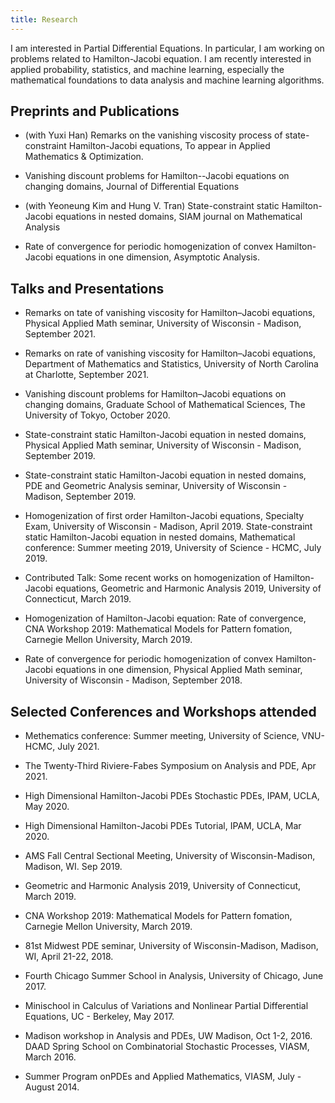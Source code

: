 ```yaml
---
title: Research
---
```


I am interested in Partial Differential Equations. In particular, I am working on problems related to Hamilton-Jacobi equation. I am recently interested in applied probability, statistics, and machine learning, especially the mathematical foundations to data analysis and machine learning algorithms.

## Preprints and Publications

* (with Yuxi Han)
Remarks on the vanishing viscosity process of state-constraint Hamilton-Jacobi equations, To appear in Applied Mathematics & Optimization.
 
* Vanishing discount problems for Hamilton--Jacobi equations on changing domains, Journal of Differential Equations
  
* (with Yeoneung Kim and Hung V. Tran)
State-constraint static Hamilton-Jacobi equations in nested domains, SIAM journal on Mathematical Analysis
  
* Rate of convergence for periodic homogenization of convex Hamilton-Jacobi equations in one dimension, Asymptotic Analysis.

## Talks and Presentations

* Remarks on tate of vanishing viscosity for Hamilton–Jacobi equations, Physical Applied Math seminar, University of Wisconsin - Madison, September 2021.

* Remarks on rate of vanishing viscosity for Hamilton–Jacobi equations,
Department of Mathematics and Statistics, University of North Carolina at Charlotte, September 2021.

* Vanishing discount problems for Hamilton–Jacobi equations on changing domains,
Graduate School of Mathematical Sciences, The University of Tokyo, October 2020.

* State-constraint static Hamilton-Jacobi equation in nested domains,
Physical Applied Math seminar, University of Wisconsin - Madison, September 2019.

* State-constraint static Hamilton-Jacobi equation in nested domains,
PDE and Geometric Analysis seminar, University of Wisconsin - Madison, September 2019.

* Homogenization of first order Hamilton-Jacobi equations,
Specialty Exam, University of Wisconsin - Madison, April 2019.
State-constraint static Hamilton-Jacobi equation in nested domains,
Mathematical conference: Summer meeting 2019, University of Science - HCMC, July 2019.

* Contributed Talk: Some recent works on homogenization of Hamilton-Jacobi equations,
Geometric and Harmonic Analysis 2019, University of Connecticut, March 2019.

* Homogenization of Hamilton-Jacobi equation: Rate of convergence,
CNA Workshop 2019: Mathematical Models for Pattern fomation, Carnegie Mellon University, March 2019.

* Rate of convergence for periodic homogenization of convex Hamilton-Jacobi equations in one dimension,
Physical Applied Math seminar, University of Wisconsin - Madison, September 2018.

## Selected Conferences and Workshops attended

* Methematics conference: Summer meeting, University of Science, VNU-HCMC, July 2021.

* The Twenty-Third Riviere-Fabes Symposium on Analysis and PDE, Apr 2021.

* High Dimensional Hamilton-Jacobi PDEs Stochastic PDEs, IPAM, UCLA, May 2020.

* High Dimensional Hamilton-Jacobi PDEs Tutorial, IPAM, UCLA, Mar 2020.

* AMS Fall Central Sectional Meeting, University of Wisconsin-Madison, Madison, WI. Sep 2019.

* Geometric and Harmonic Analysis 2019, University of Connecticut, March 2019.

* CNA Workshop 2019: Mathematical Models for Pattern fomation, Carnegie Mellon University, March 2019.

* 81st Midwest PDE seminar, University of Wisconsin-Madison, Madison, WI, April 21-22, 2018.

* Fourth Chicago Summer School in Analysis, University of Chicago, June 2017.

* Minischool in Calculus of Variations and Nonlinear Partial Differential Equations, UC - Berkeley, May 2017.

* Madison workshop in Analysis and PDEs, UW Madison, Oct 1-2, 2016.
DAAD Spring School on Combinatorial Stochastic Processes, VIASM, March 2016.

* Summer Program onPDEs and Applied Mathematics, VIASM, July - August 2014.

